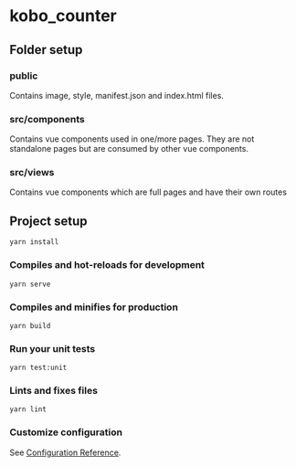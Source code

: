 # kobo_counter

## Folder setup

### public

Contains image, style, manifest.json and index.html files.

### src/components

Contains vue components used in one/more pages. They are not standalone pages but are consumed by other vue components.

### src/views

Contains vue components which are full pages and have their own routes

## Project setup

```
yarn install
```

### Compiles and hot-reloads for development

```
yarn serve
```

### Compiles and minifies for production

```
yarn build
```

### Run your unit tests

```
yarn test:unit
```

### Lints and fixes files

```
yarn lint
```

### Customize configuration

See [Configuration Reference](https://cli.vuejs.org/config/).

